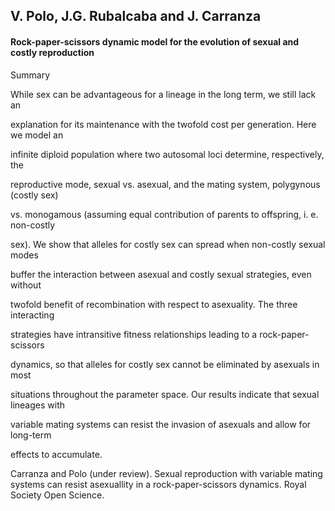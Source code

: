 ## V. Polo, J.G. Rubalcaba and J. Carranza

#### Rock-paper-scissors dynamic model for the evolution of sexual and costly reproduction

Summary

While sex can be advantageous for a lineage in the long term, we still lack an 

explanation for its maintenance with the twofold cost per generation. Here we model an 

infinite diploid population where two autosomal loci determine, respectively, the 

reproductive mode, sexual vs. asexual, and the mating system, polygynous (costly sex) 

vs. monogamous (assuming equal contribution of parents to offspring, i. e. non-costly 

sex). We show that alleles for costly sex can spread when non-costly sexual modes 

buffer the interaction between asexual and costly sexual strategies, even without 

twofold benefit of recombination with respect to asexuality. The three interacting 

strategies have intransitive fitness relationships leading to a rock-paper-scissors 

dynamics, so that alleles for costly sex cannot be eliminated by asexuals in most 

situations throughout the parameter space. Our results indicate that sexual lineages with 

variable mating systems can resist the invasion of asexuals and allow for long-term 

effects to accumulate.


Carranza and Polo (under review). Sexual reproduction with variable mating systems can resist asexuallity in a rock-paper-scissors dynamics. Royal Society Open Science.
